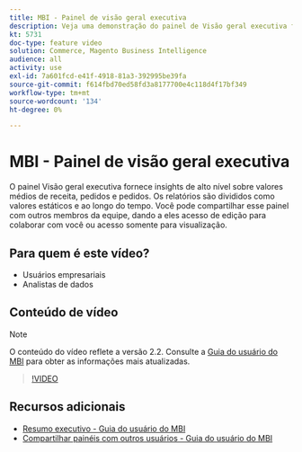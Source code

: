 ```yaml
---
title: MBI - Painel de visão geral executiva
description: Veja uma demonstração do painel de Visão geral executiva fornecida pela MBI.
kt: 5731
doc-type: feature video
solution: Commerce, Magento Business Intelligence
audience: all
activity: use
exl-id: 7a601fcd-e41f-4918-81a3-392995be39fa
source-git-commit: f614fbd70ed58fd3a8177700e4c118d4f17bf349
workflow-type: tm+mt
source-wordcount: '134'
ht-degree: 0%

---
```


# MBI - Painel de visão geral executiva

O painel Visão geral executiva fornece insights de alto nível sobre valores médios de receita, pedidos e pedidos. Os relatórios são divididos como valores estáticos e ao longo do tempo. Você pode compartilhar esse painel com outros membros da equipe, dando a eles acesso de edição para colaborar com você ou acesso somente para visualização.

## Para quem é este vídeo?

- Usuários empresariais
- Analistas de dados

## Conteúdo de vídeo

>[!NOTE]
>
>O conteúdo do vídeo reflete a versão 2.2. Consulte a [Guia do usuário do MBI](https://experienceleague.adobe.com/docs/commerce-business-intelligence/mbi/guide-overview.html) para obter as informações mais atualizadas.

>[!VIDEO](https://video.tv.adobe.com/v/35986?quality=12&learn=on)

## Recursos adicionais

- [Resumo executivo - Guia do usuário do MBI](https://experienceleague.adobe.com/docs/commerce-business-intelligence/mbi/build/dashboards/dashboards-pro.html#executive-summary-(guest-checkout-allowed))
- [Compartilhar painéis com outros usuários - Guia do usuário do MBI](https://experienceleague.adobe.com/docs/commerce-business-intelligence/mbi/build/dashboards/share-dashboard-with-users.html)
